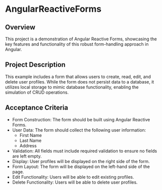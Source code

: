 # AngularReactiveForms

## Overview
This project is a demonstration of Angular Reactive Forms, showcasing the key features and functionality of this robust form-handling approach in Angular.

## Project Description
This example includes a form that allows users to create, read, edit, and delete user profiles. While the form does not persist data to a database, it utilizes local storage to mimic database functionality, enabling the simulation of CRUD operations.

## Acceptance Criteria
* Form Construction: The form should be built using Angular Reactive Forms.
* User Data: The form should collect the following user information:
   - First Name
   - Last Name
   - Address
* Validation: All fields must include required validation to ensure no fields are left empty.
* Display: User profiles will be displayed on the right side of the form.
* Form Layout: The form will be displayed on the left-hand side of the page.
* Edit Functionality: Users will be able to edit existing profiles.
* Delete Functionality: Users will be able to delete user profiles.